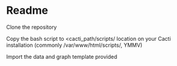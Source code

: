 # Readme

Clone the repository

Copy the bash script to <cacti_path/scripts/ location on your Cacti installation (commonly /var/www/html/scripts/, YMMV)

Import the data and graph template provided
